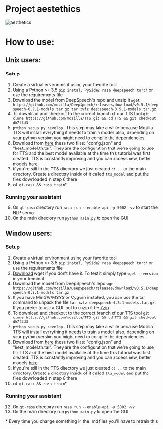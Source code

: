 # Project aestethics

![aesthetics](https://psychonautgirl.space/images/interface.png)

# How to use:

## Unix users:

### Setup

1. Create a virtual environment using your favorite tool
2. Using a Python >= 3.5 `pip install PySide2 rasa deepspeech torch` or use the requirements file
3. Download the model from DeepSpeech's repo and unzip it `wget https://github.com/mozilla/DeepSpeech/releases/download/v0.5.1/deepspeech-0.5.1-models.tar.gz tar xvfz deepspeech-0.5.1-models.tar.gz`
4. To download and checkout to the correct branch of our TTS tool `git clone https://github.com/mozilla/TTS.git && cd TTS && git checkout db7f3d3`
5. `python setup.py develop` . This step may take a while because Mozilla TTS will install everything it needs to train a model, also, depending on your python version you might need to compile the dependencies.
6. Download from [here](https://drive.google.com/drive/folders/1GU8WGix98WrR3ayjoiirmmbLUZzwg4n0) these two files: "config.json" and "best_model.th.tar". They are the configuration that we're going to use for TTS and the best model available at the time this tutorial was first created. TTS is constantly improving and you can access new, better models [here](https://github.com/mozilla/TTS/wiki/Released-Models)
7. If you're still in the TTS directory we just created `cd ..` to the main directory. Create a directory inside of it called `tts_model` and put the files downloaded in step 6 there
8. `cd qt-rasa && rasa train`\*

### Running your assistant

9. On `qt-rasa` directory run `rasa run --enable-api -p 5002 -vv` to start the NLP server
10. On the main directory run `python main.py` to open the GUI

## Window users:

### Setup

1. Create a virtual environment using your favorite tool
2. Using a Python >= 3.5 `pip install PySide2 rasa deepspeech torch` or use the requirements file
3. [Download](http://gnuwin32.sourceforge.net/packages/wget.htm) wget if you don't have it. To test it simply type `wget --version` in your terminal
4. Download the model from DeepSpeech's repo `wget https://github.com/mozilla/DeepSpeech/releases/download/v0.5.1/deepspeech-0.5.1-models.tar.gz`
5. If you have MinGW/MSYS or Cygwin installed, you can use the tar command to unpack the file `tar xvfz deepspeech-0.5.1-models.tar.gz`. If you prefer to use a GUI tool to unzip it try [7zip](https://www.7-zip.org/)
6. To download and checkout to the correct branch of our TTS tool `git clone https://github.com/mozilla/TTS.git && cd TTS && git checkout db7f3d3`
7. `python setup.py develop` . This step may take a while because Mozilla TTS will install everything it needs to train a model, also, depending on your python version you might need to compile the dependencies.
8. Download from [here](https://drive.google.com/drive/folders/1GU8WGix98WrR3ayjoiirmmbLUZzwg4n0) these two files: "config.json" and "best_model.th.tar". They are the configuration that we're going to use for TTS and the best model available at the time this tutorial was first created. TTS is constantly improving and you can access new, better models [here](https://github.com/mozilla/TTS/wiki/Released-Models)
9. If you're still in the TTS directory we just created `cd ..` to the main directory. Create a directory inside of it called `tts_model` and put the files downloaded in step 8 there
11. `cd qt-rasa && rasa train`\*

### Running your assistant

12. On `qt-rasa` directory run `rasa run --enable-api -p 5002 -vv`
13. On the main directory run `python main.py` to open the GUI

\* Every time you change something in the .md files you'll have to retrain this
